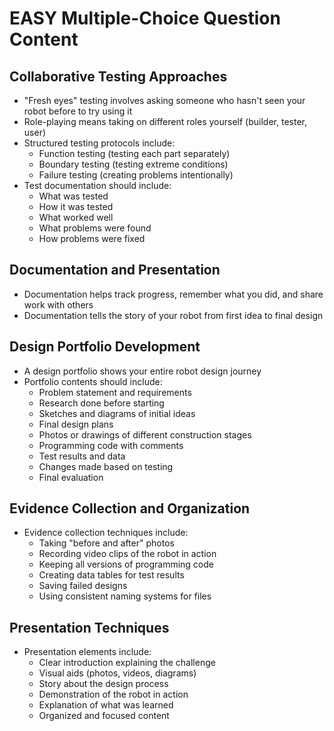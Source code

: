 # EASY Multiple-Choice Question Content

## Collaborative Testing Approaches
- "Fresh eyes" testing involves asking someone who hasn't seen your robot before to try using it
- Role-playing means taking on different roles yourself (builder, tester, user)
- Structured testing protocols include:
  - Function testing (testing each part separately)
  - Boundary testing (testing extreme conditions)
  - Failure testing (creating problems intentionally)
- Test documentation should include:
  - What was tested
  - How it was tested
  - What worked well
  - What problems were found
  - How problems were fixed

## Documentation and Presentation
- Documentation helps track progress, remember what you did, and share work with others
- Documentation tells the story of your robot from first idea to final design

## Design Portfolio Development
- A design portfolio shows your entire robot design journey
- Portfolio contents should include:
  - Problem statement and requirements
  - Research done before starting
  - Sketches and diagrams of initial ideas
  - Final design plans
  - Photos or drawings of different construction stages
  - Programming code with comments
  - Test results and data
  - Changes made based on testing
  - Final evaluation

## Evidence Collection and Organization
- Evidence collection techniques include:
  - Taking "before and after" photos
  - Recording video clips of the robot in action
  - Keeping all versions of programming code
  - Creating data tables for test results
  - Saving failed designs
  - Using consistent naming systems for files

## Presentation Techniques
- Presentation elements include:
  - Clear introduction explaining the challenge
  - Visual aids (photos, videos, diagrams)
  - Story about the design process
  - Demonstration of the robot in action
  - Explanation of what was learned
  - Organized and focused content